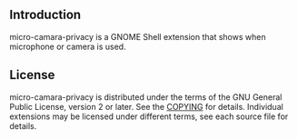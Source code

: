 
## Introduction

micro-camara-privacy is a GNOME Shell extension that shows when microphone or 
camera is used.

## License

micro-camara-privacy is distributed under the terms of the GNU General
Public License, version 2 or later. See the [COPYING](license) for details.
Individual extensions may be licensed under different terms, see each source
file for details.

